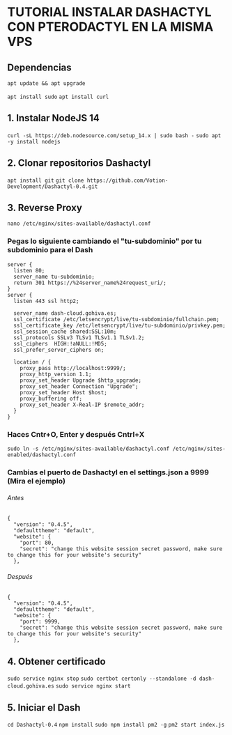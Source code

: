 # TUTORIAL INSTALAR DASHACTYL CON PTERODACTYL EN LA MISMA VPS

## Dependencias
`apt update && apt upgrade`

`apt install sudo`
`apt install curl`

## 1. Instalar NodeJS 14
`curl -sL https://deb.nodesource.com/setup_14.x | sudo bash -`
`sudo apt -y install nodejs`

## 2. Clonar repositorios Dashactyl
`apt install git`
`git clone https://github.com/Votion-Development/Dashactyl-0.4.git`

## 3. Reverse Proxy
`nano /etc/nginx/sites-available/dashactyl.conf`
### Pegas lo siguiente cambiando el "tu-subdominio" por tu subdominio para el Dash
```
server {
  listen 80;
  server_name tu-subdominio;
  return 301 https://%24server_name%24request_uri/;
}
server {
  listen 443 ssl http2;

  server_name dash-cloud.gohiva.es;
  ssl_certificate /etc/letsencrypt/live/tu-subdominio/fullchain.pem;
  ssl_certificate_key /etc/letsencrypt/live/tu-subdominio/privkey.pem;
  ssl_session_cache shared:SSL:10m;
  ssl_protocols SSLv3 TLSv1 TLSv1.1 TLSv1.2;
  ssl_ciphers  HIGH:!aNULL:!MD5;
  ssl_prefer_server_ciphers on;

  location / {
    proxy_pass http://localhost:9999/;
    proxy_http_version 1.1;
    proxy_set_header Upgrade $http_upgrade;
    proxy_set_header Connection "Upgrade";
    proxy_set_header Host $host;
    proxy_buffering off;
    proxy_set_header X-Real-IP $remote_addr;
  }
}
```
  
### Haces Cntr+O, Enter y después Cntrl+X

`sudo ln -s /etc/nginx/sites-available/dashactyl.conf /etc/nginx/sites-enabled/dashactyl.conf`

### Cambias el puerto de Dashactyl en el settings.json a 9999 (Mira el ejemplo)

###### Antes
```
{
  "version": "0.4.5",
  "defaulttheme": "default",
  "website": {
    "port": 80,
    "secret": "change this website session secret password, make sure to change this for your website's security"
  },
```
###### Después
```
{
  "version": "0.4.5",
  "defaulttheme": "default",
  "website": {
    "port": 9999,
    "secret": "change this website session secret password, make sure to change this for your website's security"
  },
```
  
## 4. Obtener certificado
`sudo service nginx stop`
`sudo certbot certonly --standalone -d dash-cloud.gohiva.es`
`sudo service nginx start`

## 5. Iniciar el Dash
`cd Dashactyl-0.4`
`npm install`
`sudo npm install pm2 -g`
`pm2 start index.js`
